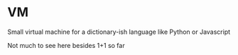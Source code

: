 # VM

Small virtual machine for a dictionary-ish language like Python or Javascript

Not much to see here besides 1+1 so far

